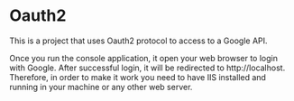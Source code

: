 # Oauth2
This is a project that uses Oauth2 protocol to access to a Google API.

Once you run the console application, it open your web browser to login with Google. After successful login, it will be redirected to http://localhost. Therefore, in order to make it work you need to have IIS installed and running in your machine or any other web server. 
